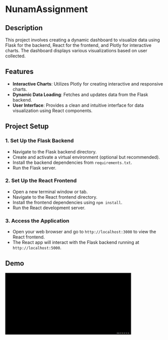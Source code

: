 # NunamAssignment

## Description

This project involves creating a dynamic dashboard to visualize data using Flask for the backend, React for the frontend, and Plotly for interactive charts. The dashboard displays various visualizations based on user collected.

## Features

- **Interactive Charts**: Utilizes Plotly for creating interactive and responsive charts.
- **Dynamic Data Loading**: Fetches and updates data from the Flask backend.
- **User Interface**: Provides a clean and intuitive interface for data visualization using React components.

## Project Setup

### 1. Set Up the Flask Backend

- Navigate to the Flask backend directory.
- Create and activate a virtual environment (optional but recommended).
- Install the backend dependencies from `requirements.txt`.
- Run the Flask server.

### 2. Set Up the React Frontend

- Open a new terminal window or tab.
- Navigate to the React frontend directory.
- Install the frontend dependencies using `npm install`.
- Run the React development server.

### 3. Access the Application

- Open your web browser and go to `http://localhost:3000` to view the React frontend.
- The React app will interact with the Flask backend running at `http://localhost:5000`.

## Demo

![Project Demonstration](https://github.com/sureshkanna1071/Assignment_Nunam/blob/main/video1329869556.gif?raw=true)

